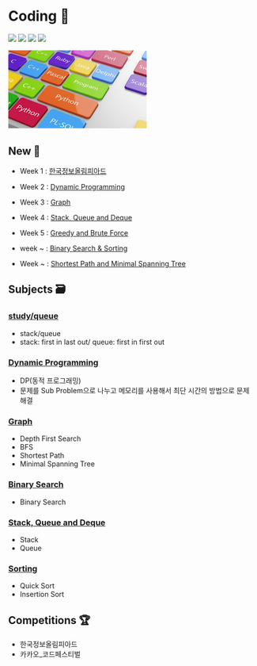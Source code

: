 # Coding 💎

 <p>
<img src=https://img.shields.io/static/v1?label=&message=Bumjin&color=blue&style=flat height=28px>
<img src=https://img.shields.io/static/v1?label=&message=Minjoon&color=blue&style=flat height=28px>
<img src=https://img.shields.io/static/v1?label=&message=JungIn&color=blue&style=flat height=28px>
<img src=https://img.shields.io/static/v1?label=&message=Yujin&color=blue&style=flat height=28px>
 </p>

<img src="docs/img1.png" width=280px>


##  New 🎅

* Week 1 : [한국정보올림피아드](competition/한국정보올림피아드)
* Week 2 : [Dynamic Programming](study/dynamic_programming)
* Week 3 : [Graph](study/graph)
* Week 4 : [Stack, Queue and Deque](study/stack_queue)
* Week 5 : [Greedy and Brute Force](study/Greedy_Brute)


* week ~ : [Binary Search & Sorting](#)
* Week ~ : [Shortest Path and Minimal Spanning Tree](study/graph)

## Subjects 🗃️
### [study/queue](study/dynamic_programming)
* stack/queue
* stack: first in last out/ queue: first in first out

### [Dynamic Programming](study/dynamic_programming)
* DP(동적 프로그래밍)
* 문제를 Sub Problem으로 나누고 메모리를 사용해서 최단 시간의 방법으로 문제 해결

### [Graph](study/graph)
* Depth First Search
* BFS
* Shortest Path
* Minimal Spanning Tree

### [Binary Search](study/binary_search)
* Binary Search

### [Stack, Queue and Deque](study/stack_queue)
* Stack
* Queue

### [Sorting](study/sorting)
* Quick Sort 
* Insertion Sort



## Competitions 🏆

* 한국정보올림피아드
* 카카오_코드페스티벌


